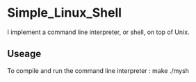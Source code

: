# Simple_Linux_Shell
I implement a command line interpreter, or shell, on top of Unix.

## Useage
To compile and run the command line interpreter
<command>:
          make
          ./mysh

